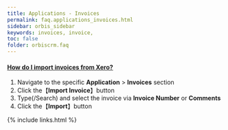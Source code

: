 ```yaml
---
title: Applications - Invoices
permalink: faq.applications_invoices.html
sidebar: orbis_sidebar
keywords: invoices, invoice,
toc: false
folder: orbiscrm.faq
---
```


<div class="panel-group" id="accordion">
    <div class="panel panel-default">
        <div class="panel-heading">
            <h4 class="panel-title">
                <a class="noCrossRef accordion-toggle" data-toggle="collapse" data-parent="#accordion" href="#how-do-i-import-invoice">
                    How do I import invoices from Xero?
                </a>
            </h4>
        </div>
        <div id="how-do-i-import-invoice" class="panel-collapse collapse noCrossRef">
            <div class="panel-body">
                <ol>
                    <li>Navigate to the specific <b>Application</b> > <b>Invoices</b> section
                    </li>
                    <li>Click the【<b>Import Invoice</b>】button
                    </li>
                    <li>Type(/Search) and select the invoice via <b>Invoice Number</b> or <b>Comments</b>
                    </li>
                    <li>Click the【<b>Import</b>】button
                    </li>
                </ol>
            </div>
        </div>
    </div>
    <!-- /.panel -->
</div>
<!-- /.panel-group -->

{% include links.html %}

